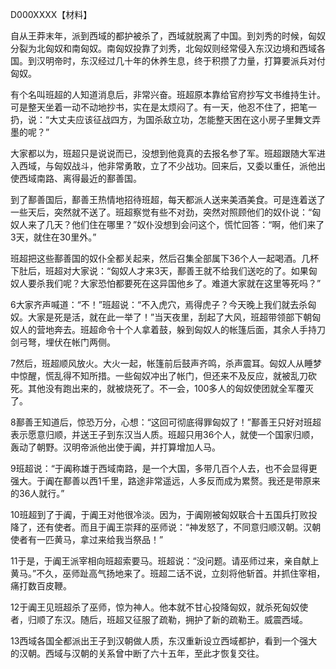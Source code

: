 D000XXXX【材料】

自从王莽末年，派到西域的都护被杀了，西域就脱离了中国。到刘秀的时候，匈奴分裂为北匈奴和南匈奴。南匈奴投靠了刘秀，北匈奴则经常侵入东汉边境和西域各国。到汉明帝时，东汉经过几十年的休养生息，终于积攒了力量，打算要派兵对付匈奴。

有个名叫班超的人知道消息后，非常兴奋。班超原本靠给官府抄写文书维持生计。可是整天坐着一动不动地抄书，实在是太烦闷了。有一天，他忍不住了，把笔一扔，说：“大丈夫应该征战四方，为国杀敌立功，怎能整天困在这小房子里舞文弄墨的呢？”

大家都以为，班超只是说说而已，没想到他竟真的去报名参了军。班超跟随大军进入西域，与匈奴战斗，他非常勇敢，立了不少战功。回来后，又委以重任，派他出使西域南路、离得最近的鄯善国。

到了鄯善国后，鄯善王热情地招待班超，每天都派人送来美酒美食。可是连着送了一些天后，突然就不送了。班超察觉有些不对劲，突然对照顾他们的奴仆说：“匈奴人来了几天？他们住在哪里？”奴仆没想到会问这个，慌忙回答：“啊，他们来了3天，就住在30里外。”

班超把这些鄯善国的奴仆全都关起来，然后召集全部属下36个人一起喝酒。几杯下肚后，班超对大家说：“匈奴人才来3天，鄯善王就不给我们送吃的了。如果匈奴人要杀我们呢？大家恐怕都要死在这异国他乡了。难道大家就在这里等死吗？”

6大家齐声喊道：“不！”班超说：“不入虎穴，焉得虎子？今天晚上我们就去杀匈奴。大家是死是活，就在此一举了！”当天夜里，刮起了大风，班超带领部下朝匈奴人的营地奔去。班超命令十个人拿着鼓，躲到匈奴人的帐篷后面，其余人手持刀剑弓弩，埋伏在帐门两侧。

7然后，班超顺风放火。大火一起，帐篷前后鼓声齐鸣，杀声震耳。匈奴人从睡梦中惊醒，慌乱得不知所措。一些匈奴冲出了帐门，但还来不及反应，就被乱刀砍死。其他没有跑出来的，就被烧死了。不一会，100多人的匈奴使团就全军覆灭了。

8鄯善王知道后，惊恐万分，心想：“这回可彻底得罪匈奴了！”鄯善王只好对班超表示愿意归顺，并送王子到东汉当人质。班超只用36个人，就使一个国家归顺，轰动了朝野。汉明帝派他出使于阗，并打算增加人马。

9班超说：“于阗称雄于西域南路，是一个大国，多带几百个人去，也不会显得更强大。于阗在鄯善以西1千里，路途非常遥远，人多反而成为累赘。我还是带原来的36人就行。”

10班超到了于阗，于阗王对他很冷淡。因为，于阗刚被匈奴联合十五国兵打败投降了，还有使者。而且于阗王崇拜的巫师说：“神发怒了，不同意归顺汉朝。汉朝使者有一匹黄马，拿过来给我当祭品！”

11于是，于阗王派宰相向班超索要马。班超说：“没问题。请巫师过来，亲自献上黄马。”不久，巫师趾高气扬地来了。班超二话不说，立刻将他斩首。并抓住宰相，痛打数百皮鞭。

12于阗王见班超杀了巫师，惊为神人。他本就不甘心投降匈奴，就杀死匈奴使者，归顺了东汉。随后，班超又征服了疏勒，拥护了新的疏勒王。威震西域。

13西域各国全都派出王子到汉朝做人质，东汉重新设立西域都护，看到一个强大的汉朝。西域与汉朝的关系曾中断了六十五年，至此才恢复交往。





